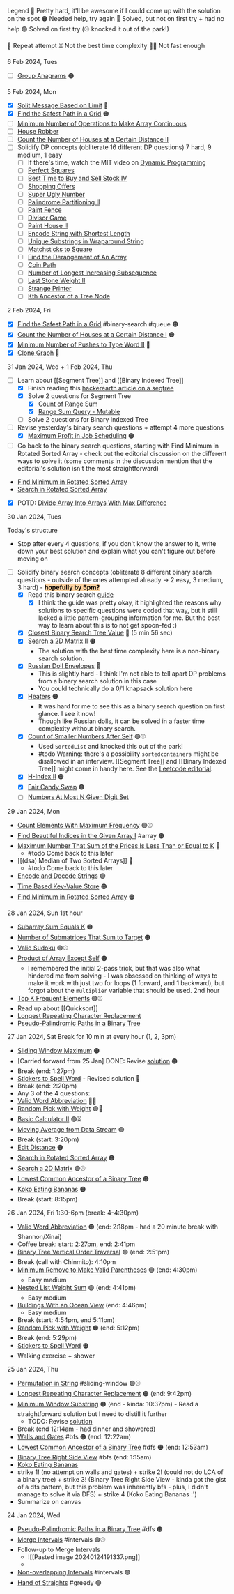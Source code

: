 Legend
🔴 Pretty hard, it'll be awesome if I could come up with the solution on the spot
🟠 Needed help, try again
🦠 Solved, but not on first try + had no help
🟢 Solved on first try (⚾️ knocked it out of the park!)

🔁 Repeat attempt
⏳ Not the best time complexity
🏃‍♀️ Not fast enough

6 Feb 2024, Tues
- [ ] [Group Anagrams](https://leetcode.com/problems/group-anagrams/) 🟠

5 Feb 2024, Mon
- [x] [Split Message Based on Limit](https://leetcode.com/problems/split-message-based-on-limit/) 🔴
- [x] [Find the Safest Path in a Grid](https://leetcode.com/problems/find-the-safest-path-in-a-grid/) 🟠
- [ ] [Minimum Number of Operations to Make Array Continuous](https://leetcode.com/problems/minimum-number-of-operations-to-make-array-continuous/)
- [ ] [House Robber](https://leetcode.com/problems/house-robber/)
- [ ] [Count the Number of Houses at a Certain Distance II](https://leetcode.com/problems/count-the-number-of-houses-at-a-certain-distance-ii/)
- [ ] Solidify DP concepts (obliterate 16 different DP questions)
      7 hard, 9 medium, 1 easy
	- [ ] If there's time, watch the MIT video on [Dynamic Programming](https://www.youtube.com/watch?v=krZI60lKPek&t=7s)
	- [ ] [Perfect Squares](https://leetcode.com/problems/perfect-squares)
	- [ ] [Best Time to Buy and Sell Stock IV](https://leetcode.com/problems/best-time-to-buy-and-sell-stock-iv)
	- [ ] [Shopping Offers](https://leetcode.com/problems/shopping-offers)
	- [ ] [Super Ugly Number](https://leetcode.com/problems/super-ugly-number)
	- [ ] [Palindrome Partitioning II](https://leetcode.com/problems/palindrome-partitioning-ii)
	- [ ] [Paint Fence](https://leetcode.com/problems/paint-fence)
	- [ ] [Divisor Game](https://leetcode.com/problems/divisor-game)
	- [ ] [Paint House II](https://leetcode.com/problems/paint-house-ii)
	- [ ] [Encode String with Shortest Length](https://leetcode.com/problems/encode-string-with-shortest-length)
	- [ ] [Unique Substrings in Wraparound String](https://leetcode.com/problems/unique-substrings-in-wraparound-string)
	- [ ] [Matchsticks to Square](https://leetcode.com/problems/matchsticks-to-square)
	- [ ] [Find the Derangement of An Array](https://leetcode.com/problems/find-the-derangement-of-an-array)
	- [ ] [Coin Path](https://leetcode.com/problems/coin-path)
	- [ ] [Number of Longest Increasing Subsequence](https://leetcode.com/problems/number-of-longest-increasing-subsequence)
	- [ ] [Last Stone Weight II](https://leetcode.com/problems/last-stone-weight-ii)
	- [ ] [Strange Printer](https://leetcode.com/problems/strange-printer)
	- [ ] [Kth Ancestor of a Tree Node](https://leetcode.com/problems/kth-ancestor-of-a-tree-node)

2 Feb 2024, Fri
- [x] [Find the Safest Path in a Grid](https://leetcode.com/problems/find-the-safest-path-in-a-grid) #binary-search #queue 🟠
- [x] [Count the Number of Houses at a Certain Distance I](https://leetcode.com/problems/count-the-number-of-houses-at-a-certain-distance-i/) 🟠
- [x] [Minimum Number of Pushes to Type Word II](https://leetcode.com/problems/minimum-number-of-pushes-to-type-word-ii/) 🦠
- [x] [Clone Graph](https://leetcode.com/problems/clone-graph/) 🦠

31 Jan 2024, Wed + 1 Feb 2024, Thu
- [ ] Learn about [[Segment Tree]] and [[Binary Indexed Tree]]
	- [x] Finish reading this [hackerearth article on a segtree](https://www.hackerearth.com/practice/notes/segment-tree-and-lazy-propagation/)
	- [x] Solve 2 questions for Segment Tree
		- [x] [Count of Range Sum](https://leetcode.com/problems/count-of-range-sum/)
		- [x] [Range Sum Query - Mutable](https://leetcode.com/problems/range-sum-query-mutable/)
	- [ ] Solve 2 questions for Binary Indexed Tree
- [ ] Revise yesterday's binary search questions + attempt 4 more questions
	- [x] [Maximum Profit in Job Scheduling](https://leetcode.com/problems/maximum-profit-in-job-scheduling/) 🟠
- [ ] Go back to the binary search questions, starting with Find Minimum in Rotated Sorted Array - check out the editorial discussion on the different ways to solve it (some comments in the discussion mention that the editorial's solution isn't the most straightforward)
- [Find Minimum in Rotated Sorted Array](https://leetcode.com/problems/find-minimum-in-rotated-sorted-array/)
- [Search in Rotated Sorted Array](https://leetcode.com/problems/search-in-rotated-sorted-array/)
- [x] POTD: [Divide Array Into Arrays With Max Difference](https://leetcode.com/problems/divide-array-into-arrays-with-max-difference/)

30 Jan 2024, Tues

Today's structure
- Stop after every 4 questions, if you don't know the answer to it, write down your best solution and explain what you can't figure out before moving on

- [ ] Solidify binary search concepts (obliterate 8 different binary search questions - outside of the ones attempted already -> 2 easy, 3 medium, 3 hard) - <mark style="background: #FFB86CA6;">**hopefully by 5pm?**</mark>
	- [x] Read this binary search [guide](https://leetcode.com/discuss/study-guide/1233854/a-noobs-guide-to-the-binary-search-algorithm)
		- [x] I think the guide was pretty okay, it highlighted the reasons why solutions to specific questions were coded that way, but it still lacked a little pattern-grouping information for me. But the best way to learn about this is to not get spoon-fed :)
	- [x] [Closest Binary Search Tree Value](https://leetcode.com/problems/closest-binary-search-tree-value) 🦠 (5 min 56 sec)
	- [x] [Search a 2D Matrix II](https://leetcode.com/problems/search-a-2d-matrix-ii) 🟠
		- The solution with the best time complexity here is a non-binary search solution.
	- [x] [Russian Doll Envelopes](https://leetcode.com/problems/russian-doll-envelopes/) 🔴
		- This is slightly hard - I think I'm not able to tell apart DP problems from a binary search solution in this case
		- You could technically do a 0/1 knapsack solution here
	- [x] [Heaters](https://leetcode.com/problems/heaters) 🟠
		- It was hard for me to see this as a binary search question on first glance. I see it now!
		- Though like Russian dolls, it can be solved in a faster time complexity without binary search.
	- [x] [Count of Smaller Numbers After Self](https://leetcode.com/problems/count-of-smaller-numbers-after-self) 🟢⚾️
		- Used `SortedList` and knocked this out of the park!
		- #todo Warning: there's a possibility `sortedcontainers` might be disallowed in an interview. [[Segment Tree]] and [[Binary Indexed Tree]] might come in handy here. See the [Leetcode editorial](https://leetcode.com/problems/count-of-smaller-numbers-after-self/editorial/).
	- [x] [H-Index II](https://leetcode.com/problems/h-index-ii) 🟠
	- [x] [Fair Candy Swap](https://leetcode.com/problems/fair-candy-swap) 🟠
	- [ ] [Numbers At Most N Given Digit Set](https://leetcode.com/problems/numbers-at-most-n-given-digit-set)

29 Jan 2024, Mon
- [Count Elements With Maximum Frequency](https://leetcode.com/problems/count-elements-with-maximum-frequency/) 🟢⚾️
- [Find Beautiful Indices in the Given Array I](https://leetcode.com/problems/find-beautiful-indices-in-the-given-array-i/)  #array 🟠
- [Maximum Number That Sum of the Prices Is Less Than or Equal to K](https://leetcode.com/problems/maximum-number-that-sum-of-the-prices-is-less-than-or-equal-to-k/) 🔴
	- #todo Come back to this later
- [[(dsa) Median of Two Sorted Arrays]] 🔴
	- #todo Come back to this later
- [Encode and Decode Strings](https://leetcode.com/problems/encode-and-decode-strings/) 🟢
- [Time Based Key-Value Store](https://leetcode.com/problems/time-based-key-value-store/) 🟠
- [Find Minimum in Rotated Sorted Array](https://leetcode.com/problems/find-minimum-in-rotated-sorted-array/) 🟠

28 Jan 2024, Sun
1st hour
- [Subarray Sum Equals K](https://leetcode.com/problems/subarray-sum-equals-k/) 🟠
- [Number of Submatrices That Sum to Target](https://leetcode.com/problems/number-of-submatrices-that-sum-to-target/) 🟠
- [Valid Sudoku](https://leetcode.com/problems/valid-sudoku/) 🟢⚾️
- [Product of Array Except Self](https://leetcode.com/problems/product-of-array-except-self/) 🟠
	- I remembered the initial 2-pass trick, but that was also what hindered me from solving - I was obsessed on thinking of ways to make it work with just two for loops (1 forward, and 1 backward), but forgot about the `multiplier` variable that should be used.
2nd hour
- [Top K Frequent Elements](https://leetcode.com/problems/top-k-frequent-elements/) 🟢⚾️
- Read up about [[Quicksort]]
- [Longest Repeating Character Replacement](https://leetcode.com/problems/longest-repeating-character-replacement/)
- [Pseudo-Palindromic Paths in a Binary Tree](https://leetcode.com/problems/pseudo-palindromic-paths-in-a-binary-tree/)

27 Jan 2024, Sat
Break for 10 min at every hour (1, 2, 3pm)
- [Sliding Window Maximum](https://leetcode.com/problems/sliding-window-maximum/) 🟠
- [Carried forward from 25 Jan] DONE: Revise [solution](https://leetcode.com/problems/minimum-window-substring/submissions/899091668/) 🟠
- Break (end: 1:27pm)
- [Stickers to Spell Word](https://leetcode.com/problems/stickers-to-spell-word/) - Revised solution 🔴
- Break (end: 2:20pm)
- Any 3 of the 4 questions:
- [Valid Word Abbreviation](https://leetcode.com/problems/valid-word-abbreviation/) 🦠🔁
- [Random Pick with Weight](https://leetcode.com/problems/random-pick-with-weight/) 🟢🔁
- [Basic Calculator II](https://leetcode.com/problems/basic-calculator-ii/) 🟢⏳
- [Moving Average from Data Stream](https://leetcode.com/problems/moving-average-from-data-stream/) 🟢
- Break (start: 3:20pm)
- [Edit Distance](https://leetcode.com/problems/edit-distance/) 🟠
- [Search in Rotated Sorted Array](https://leetcode.com/problems/search-in-rotated-sorted-array/) 🟠
- [Search a 2D Matrix](https://leetcode.com/problems/search-a-2d-matrix/) 🟢⚾️
- [Lowest Common Ancestor of a Binary Tree](https://leetcode.com/problems/lowest-common-ancestor-of-a-binary-tree/) 🟠
- [Koko Eating Bananas](https://leetcode.com/problems/koko-eating-bananas/) 🟠
- Break (start: 8:15pm)

26 Jan 2024, Fri
1:30-6pm (break: 4-4:30pm)
- [Valid Word Abbreviation](https://leetcode.com/problems/valid-word-abbreviation/) 🟠 (end: 2:18pm - had a 20 minute break with Shannon/Xinai)
- Coffee break: start: 2:27pm, end: 2:41pm
- [Binary Tree Vertical Order Traversal](https://leetcode.com/problems/binary-tree-vertical-order-traversal/) 🟢 (end: 2:51pm)
- Break (call with Chinmito): 4:10pm
- [Minimum Remove to Make Valid Parentheses](https://leetcode.com/problems/minimum-remove-to-make-valid-parentheses/) 🟢 (end: 4:30pm)
	- Easy medium
- [Nested List Weight Sum](https://leetcode.com/problems/nested-list-weight-sum/) 🟢 (end: 4:41pm)
	- Easy medium
- [Buildings With an Ocean View](https://leetcode.com/problems/buildings-with-an-ocean-view/) (end: 4:46pm)
	- Easy medium
- Break (start: 4:54pm, end 5:11pm)
- [Random Pick with Weight](https://leetcode.com/problems/random-pick-with-weight/) 🟠 (end: 5:12pm)
- Break (end: 5:29pm)
- [Stickers to Spell Word](https://leetcode.com/problems/stickers-to-spell-word/) 🟠
- Walking exercise + shower

25 Jan 2024, Thu
- [Permutation in String](https://leetcode.com/problems/permutation-in-string/) #sliding-window 🟢⚾️
- [Longest Repeating Character Replacement](https://leetcode.com/problems/longest-repeating-character-replacement/) 🟠 (end: 9:42pm)
- [Minimum Window Substring](https://leetcode.com/problems/minimum-window-substring/) 🟠 (end - kinda: 10:37pm) - Read a straightforward solution but I need to distill it further
	- TODO: Revise [solution](https://leetcode.com/problems/minimum-window-substring/submissions/899091668/)
- Break (end 12:14am - had dinner and showered)
- [Walls and Gates](https://leetcode.com/problems/walls-and-gates/) #bfs 🟠 (end: 12:22am)
- [Lowest Common Ancestor of a Binary Tree](https://leetcode.com/problems/lowest-common-ancestor-of-a-binary-tree/) #dfs 🟠 (end: 12:53am)
- [Binary Tree Right Side View](https://leetcode.com/problems/binary-tree-right-side-view/) #bfs (end: 1:15am)
- [Koko Eating Bananas](https://leetcode.com/problems/koko-eating-bananas/)
- strike 1! (no attempt on walls and gates) + strike 2! (could not do LCA of a binary tree) + strike 3! (Binary Tree Right Side View - kinda got the gist of a dfs pattern, but this problem was inherently bfs - plus, I didn't manage to solve it via DFS) + strike 4 (Koko Eating Bananas :')
- Summarize on canvas

24 Jan 2024, Wed
- [Pseudo-Palindromic Paths in a Binary Tree](https://leetcode.com/problems/pseudo-palindromic-paths-in-a-binary-tree/) #dfs 🟠
- [Merge Intervals](https://leetcode.com/problems/merge-intervals/) #intervals 🟢⚾️
- Follow-up to Merge Intervals
	- ![[Pasted image 20240124191337.png]]
	- 
- [Non-overlapping Intervals](https://leetcode.com/problems/non-overlapping-intervals/) #intervals 🟢
- [Hand of Straights](https://leetcode.com/problems/hand-of-straights/) #greedy 🟢